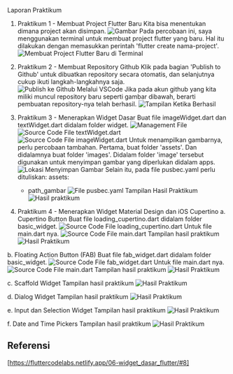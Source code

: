 Laporan Praktikum

1. Praktikum 1 - Membuat Project Flutter Baru
Kita bisa menentukan dimana project akan disimpan.
![Gambar](image-1.png)
Pada percobaan ini, saya menggunakan terminal untuk membuat project flutter yang baru.
Hal itu dilakukan dengan memasukkan perintah 'flutter create nama-project'.
![Membuat Project Flutter Baru di Terminal](image.png)

2. Praktikum 2 - Membuat Repository Github
Klik pada bagian 'Publish to Github' untuk dibuatkan repository secara otomatis, dan selanjutnya cukup ikuti langkah-langkahnya saja.
![Publish ke Github Melalui VSCode](image-2.png)
Jika pada akun github yang kita miliki muncul repository baru seperti gambar dibawah, berarti pembuatan repository-nya telah berhasil.
![Tampilan Ketika Berhasil](image-3.png)

3. Praktikum 3 - Menerapkan Widget Dasar
Buat file imageWidget.dart dan textWidget.dart didalam folder widget.
![Management File](image-4.png)
![Source Code File textWidget.dart](image-6.png)
![Source Code File imageWidget.dart](image-7.png)
Untuk menampilkan gambarnya, perlu percobaan tambahan.
Pertama, buat folder 'assets'. Dan didalamnya buat folder 'images'. Didalam folder 'image' tersebut digunakan untuk menyimpan gambar yang diperlukan didalam apps.
![Lokasi Menyimpan Gambar](image-8.png)
Selain itu, pada file pusbec.yaml perlu dituliskan:
assets: 
   - path_gambar
![File pusbec.yaml](image-9.png)
Tampilan Hasil Praktikum
![Hasil praktikum](text-dan-image-widget.jpeg)

4. Praktikum 4 - Menerapkan Widget Material Design dan iOS Cupertino
a. Cupertino Button
Buat file loading_cupertino.dart didalam folder basic_widget.
![Source Code File loading_cupertino.dart](image-10.png)
Untuk file main.dart nya.
![Source Code File main.dart](image-11.png)
Tampilan hasil praktikum
![Hasil Praktikum](loading-cupertino.jpeg)

b. Floating Action Button (FAB)
Buat file fab_widget.dart didalam folder basic_widget.
![Source Code File fab_widget.dart](image-12.png)
Untuk file main.dart nya.
![Source Code File main.dart](image-13.png)
Tampilan hasil praktikum
![Hasil Praktikum](fab-widget.jpeg)

c. Scaffold Widget
Tampilan hasil praktikum
![Hasil Praktikum](scaffold-widget.jpeg)

d. Dialog Widget
Tampilan hasil praktikum
![Hasil Praktikum](dialog-widget.jpeg)

e. Input dan Selection Widget
Tampilan hasil praktikum
![Hasil Praktikum](input-dan-selection-widget.jpeg)

f. Date and Time Pickers
Tampilan hasil praktikum
![Hasil Praktikum](date-dan-time-picker.jpeg)

## Referensi
[https://fluttercodelabs.netlify.app/06-widget_dasar_flutter/#8]